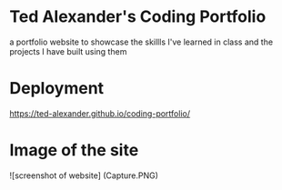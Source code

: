 # Ted Alexander's Coding Portfolio
a portfolio website to showcase the skillls I've learned in class and the projects I have built using them

# Deployment
https://ted-alexander.github.io/coding-portfolio/


# Image of the site

![screenshot of website] (Capture.PNG)
